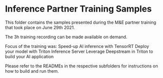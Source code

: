 # Inference Partner Training Samples

This folder contains the samples presented during the M&E partner training that took place on June 29th 2021.

The 3h training recording can be made available on demand.

Focus of the training was:
Speed-up AI inference with TensorRT
Deploy your model with Triton Inference Server
Leverage Deepstream in Triton to build your AI application

Please refer to the READMEs in the respective subfolders for instructions on how to build and run them.
